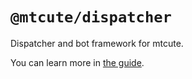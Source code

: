 # `@mtcute/dispatcher`

Dispatcher and bot framework for mtcute.

You can learn more in [the guide](/guide/index.html).
